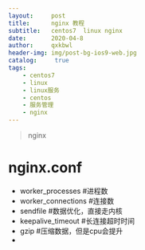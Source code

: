 ```yaml
---
layout:     post
title:      nginx 教程
subtitle:   centos7  linux nginx
date:       2020-04-8
author:     qxkbwl
header-img: img/post-bg-ios9-web.jpg
catalog: 	 true
tags:
    - centos7
    - linux
    - linux服务
    - centos
    - 服务管理
    - nginx
---
```

>nginx

# nginx.conf
* worker_processes  #进程数
* worker_connections    #连接数
* sendfile  #数据优化，直接走内核
* keepalive_timeout #长连接超时时间
* gzip #压缩数据，但是cpu会提升
* 